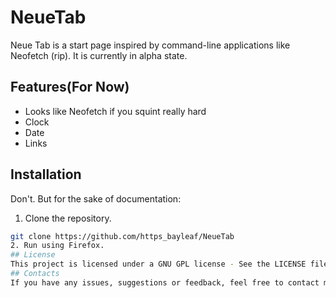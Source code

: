 # NeueTab
 Neue Tab is a start page inspired by command-line applications like Neofetch (rip). It is currently in alpha state.
## Features(For Now)
- Looks like Neofetch if you squint really hard
- Clock
- Date
- Links
## Installation
Don't. But for the sake of documentation:
1. Clone the repository.
  ```bash
  git clone https://github.com/https_bayleaf/NeueTab
2. Run using Firefox.
## License
This project is licensed under a GNU GPL license - See the LICENSE file for more details.
## Contacts
If you have any issues, suggestions or feedback, feel free to contact me using smoke signals, heliographs or ![E-Mail](mailto:ahnafzaman2006@gmail.com)